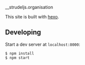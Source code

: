 __strudeljs.organisation

This site is built with [hexo](http://hexo.io/).

## Developing

Start a dev server at `localhost:8000`:

```
$ npm install
$ npm start
```
